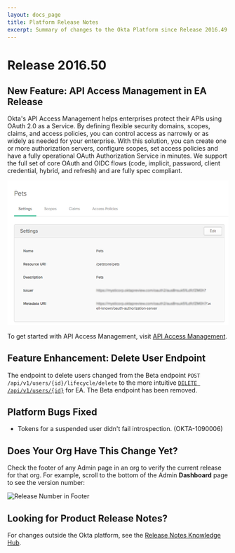 ```yaml
---
layout: docs_page
title: Platform Release Notes
excerpt: Summary of changes to the Okta Platform since Release 2016.49
---
```


# Release 2016.50

## New Feature: API Access Management in EA Release

Okta's API Access Management helps enterprises protect their APIs using OAuth 2.0 as a Service. 
By defining flexible security domains, scopes, claims, and access policies, you can control access as narrowly or as widely as needed for your enterprise.
With this solution, you can create one or more authorization servers, configure scopes, set access policies and have a fully operational OAuth Authorization Service in minutes. 
We support the full set of core OAuth and OIDC flows (code, implicit, password, client credential, hybrid, and refresh) and are fully spec compliant.

![Authorization Server page](/assets/img/auth_server2.png)

To get started with API Access Management, visit [API Access Management](/use_cases/api_security/).

## Feature Enhancement: Delete User Endpoint

The endpoint to delete users changed from the Beta endpoint `POST /api/v1/users/{id}/lifecycle/delete` 
to the more intuitive [`DELETE /api/v1/users/{id}`](/docs/api/resources/users.html#delete-user) for EA.
The Beta endpoint has been removed. <!-- (OKTA-108195) -->

## Platform Bugs Fixed

* Tokens for a suspended user didn't fail introspection. (OKTA-1090006)

## Does Your Org Have This Change Yet?

Check the footer of any Admin page in an org to verify the current release for that org. For example,
scroll to the bottom of the Admin **Dashboard** page to see the version number:

![Release Number in Footer](/assets/img/release_notes/version_footer.png)

## Looking for Product Release Notes?

For changes outside the Okta platform, see the [Release Notes Knowledge Hub](http://support.okta.com/help/articles/Knowledge_Article/Release-Notes-Knowledge-Hub).
